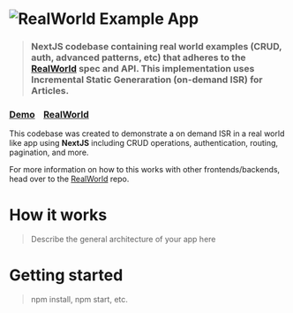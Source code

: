 # ![RealWorld Example App](logo.png)

> ### NextJS codebase containing real world examples (CRUD, auth, advanced patterns, etc) that adheres to the [RealWorld](https://github.com/gothinkster/realworld) spec and API. This implementation uses Incremental Static Generaration (on-demand ISR) for Articles.

### [Demo](https://demo.realworld.io/)&nbsp;&nbsp;&nbsp;&nbsp;[RealWorld](https://github.com/gothinkster/realworld)


This codebase was created to demonstrate a on demand ISR in a real world like app using **NextJS** including CRUD operations, authentication, routing, pagination, and more.

For more information on how to this works with other frontends/backends, head over to the [RealWorld](https://github.com/gothinkster/realworld) repo.

# How it works

> Describe the general architecture of your app here

# Getting started

> npm install, npm start, etc.

